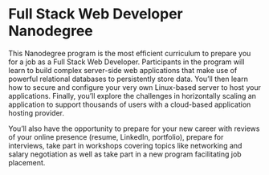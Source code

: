 # Full Stack Web Developer Nanodegree

This Nanodegree program is the most efficient curriculum to prepare you for a job as a Full Stack Web Developer. Participants in the program will learn to build complex server-side web applications that make use of powerful relational databases to persistently store data. You’ll then learn how to secure and configure your very own Linux-based server to host your applications. Finally, you’ll explore the challenges in horizontally scaling an application to support thousands of users with a cloud-based application hosting provider.

You’ll also have the opportunity to prepare for your new career with reviews of your online presence (resume, LinkedIn, portfolio), prepare for interviews, take part in workshops covering topics like networking and salary negotiation as well as take part in a new program facilitating job placement.
